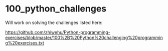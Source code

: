 # 100_python_challenges

Will work on solving the challenges listed here: 

https://github.com/zhiwehu/Python-programming-exercises/blob/master/100%2B%20Python%20challenging%20programming%20exercises.txt
